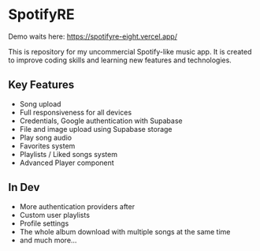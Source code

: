 # SpotifyRE

Demo waits here: https://spotifyre-eight.vercel.app/

This is repository for my uncommercial Spotify-like music app. It is created to improve coding skills and learning new features and technologies.

## Key Features
- Song upload
- Full responsiveness for all devices
- Credentials, Google authentication with Supabase
- File and image upload using Supabase storage
- Play song audio
- Favorites system
- Playlists / Liked songs system
- Advanced Player component

## In Dev
- More authentication providers after
- Custom user playlists
- Profile settings
- The whole album download with multiple songs at the same time
- and much more...
